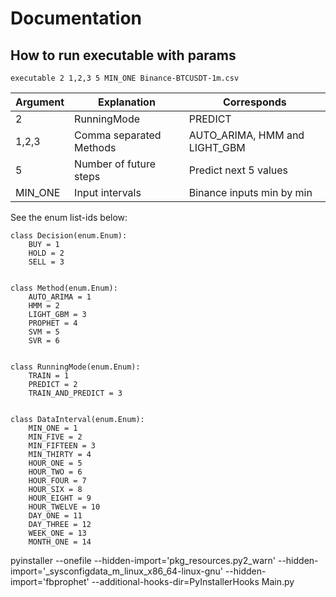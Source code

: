 # Documentation


## How to run executable with params

```
executable 2 1,2,3 5 MIN_ONE Binance-BTCUSDT-1m.csv
```

Argument | Explanation | Corresponds
------------- | ------------- | -------------
2  | RunningMode | PREDICT
1,2,3  | Comma separated Methods | AUTO_ARIMA, HMM and LIGHT_GBM
5  | Number of future steps | Predict next 5 values
MIN_ONE  | Input intervals | Binance inputs min by min

See the enum list-ids below:

```
class Decision(enum.Enum):
    BUY = 1
    HOLD = 2
    SELL = 3


class Method(enum.Enum):
    AUTO_ARIMA = 1
    HMM = 2
    LIGHT_GBM = 3
    PROPHET = 4
    SVM = 5
    SVR = 6


class RunningMode(enum.Enum):
    TRAIN = 1
    PREDICT = 2
    TRAIN_AND_PREDICT = 3


class DataInterval(enum.Enum):
    MIN_ONE = 1
    MIN_FIVE = 2
    MIN_FIFTEEN = 3
    MIN_THIRTY = 4
    HOUR_ONE = 5
    HOUR_TWO = 6
    HOUR_FOUR = 7
    HOUR_SIX = 8
    HOUR_EIGHT = 9
    HOUR_TWELVE = 10
    DAY_ONE = 11
    DAY_THREE = 12
    WEEK_ONE = 13
    MONTH_ONE = 14

```

pyinstaller --onefile --hidden-import='pkg_resources.py2_warn' --hidden-import='_sysconfigdata_m_linux_x86_64-linux-gnu' --hidden-import='fbprophet' --additional-hooks-dir=PyInstallerHooks Main.py